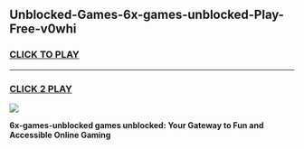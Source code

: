 
## Unblocked-Games-6x-games-unblocked-Play-Free-v0whi
<h3>
<a href="https://premium76.site?title=6x-games-unblocked&ref=09A">CLICK TO PLAY</a></h3>
<hr>

<h3>
<a href="https://premium76.site?title=6x-games-unblocked&ref=09A">CLICK 2 PLAY</a>
  
</h3>

<a href="https://premium76.site?title=6x-games-unblocked&ref=09A"><img src="https://clearcache.store/games.png"></a>


**6x-games-unblocked games unblocked: Your Gateway to Fun and Accessible Online Gaming**
